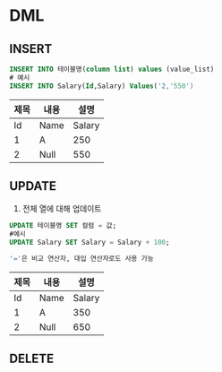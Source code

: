 # DML
## INSERT
```sql
INSERT INTO 테이블명(column list) values (value_list)
# 예시
INSERT INTO Salary(Id,Salary) Values('2,'550')

```
|제목|내용|설명|
|------|---|---|
|Id|Name|Salary|Date
|1|A|250|2020-03-31
|2|Null|550|Null

## UPDATE
1. 전체 열에 대해 업데이트
```sql
UPDATE 테이블명 SET 컬럼 = 값;
#예시
UPDATE Salary SET Salary = Salary + 100;

'='은 비교 연산자, 대입 연산자로도 사용 가능
```
|제목|내용|설명|
|------|---|---|
|Id|Name|Salary|Date
|1|A|350|2020-03-31
|2|Null|650|Null

## DELETE 

